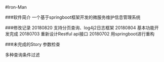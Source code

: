 #Iron-Man

###软件简介
一个基于springboot框架开发的微服务维护信息管理系统


###修改记录
20180820 支持分页查询、log4j2日志框架
20180804 基本功能开发完成
20180703 重新设计Restful api接口
20180702 用springboot进行重构



###未完成的Story
参数检查

多种查询条件过滤